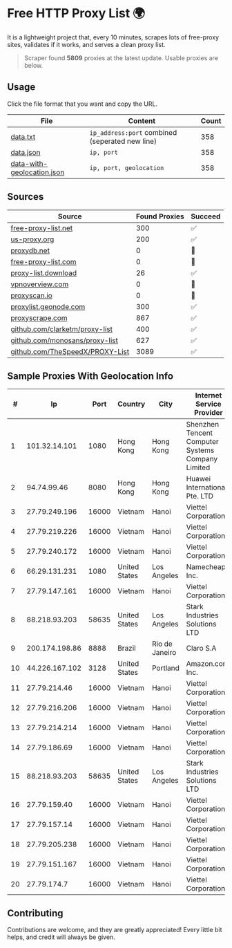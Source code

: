 
# Free HTTP Proxy List 🌍

It is a lightweight project that, every 10 minutes, scrapes lots of free-proxy sites, validates if it works, and serves a clean proxy list.


> Scraper found **5809** proxies at the latest update. Usable proxies are below.

## Usage

Click the file format that you want and copy the URL.


|File|Content|Count|
|----|-------|-----|
|[data.txt](https://raw.githubusercontent.com/themiralay/Proxy-List-World/master/data.txt)|`ip_address:port` combined (seperated new line)|358|
|[data.json](https://raw.githubusercontent.com/themiralay/Proxy-List-World/master/data.json)|`ip, port`|358|
|[data-with-geolocation.json](https://raw.githubusercontent.com/themiralay/Proxy-List-World/master/data-with-geolocation.json)|`ip, port, geolocation`|358|

## Sources

|Source|Found Proxies|Succeed|
|------|-------------|-------|
|[free-proxy-list.net](https://free-proxy-list.net)|300|✅|
|[us-proxy.org](https://www.us-proxy.org)|200|✅|
|[proxydb.net](http://proxydb.net)|0|🚫|
|[free-proxy-list.com](https://free-proxy-list.com/?page=&port=&type%5B%5D=http&type%5B%5D=https&up_time=0&search=Search)|0|🚫|
|[proxy-list.download](https://www.proxy-list.download/HTTP)|26|✅|
|[vpnoverview.com](https://vpnoverview.com/privacy/anonymous-browsing/free-proxy-servers)|0|🚫|
|[proxyscan.io](https://www.proxyscan.io)|0|🚫|
|[proxylist.geonode.com](https://proxylist.geonode.com/api/proxy-list?limit=300&page=1&sort_by=lastChecked&sort_type=desc&protocols=http,https)|300|✅|
|[proxyscrape.com](https://api.proxyscrape.com/v2/?request=displayproxies&protocol=http&timeout=10000&country=all&ssl=all&anonymity=all)|867|✅|
|[github.com/clarketm/proxy-list](https://raw.githubusercontent.com/clarketm/proxy-list/master/proxy-list-raw.txt)|400|✅|
|[github.com/monosans/proxy-list](https://raw.githubusercontent.com/monosans/proxy-list/main/proxies/http.txt)|627|✅|
|[github.com/TheSpeedX/PROXY-List](https://raw.githubusercontent.com/TheSpeedX/PROXY-List/master/http.txt)|3089|✅|


## Sample Proxies With Geolocation Info

|#|Ip|Port|Country|City|Internet Service Provider|
|-|--|----|-------|----|-------------------------|
|1|101.32.14.101|1080|Hong Kong|Hong Kong|Shenzhen Tencent Computer Systems Company Limited|
|2|94.74.99.46|8080|Hong Kong|Hong Kong|Huawei International Pte. LTD|
|3|27.79.249.196|16000|Vietnam|Hanoi|Viettel Corporation|
|4|27.79.219.226|16000|Vietnam|Hanoi|Viettel Corporation|
|5|27.79.240.172|16000|Vietnam|Hanoi|Viettel Corporation|
|6|66.29.131.231|1080|United States|Los Angeles|Namecheap, Inc.|
|7|27.79.147.161|16000|Vietnam|Hanoi|Viettel Corporation|
|8|88.218.93.203|58635|United States|Los Angeles|Stark Industries Solutions LTD|
|9|200.174.198.86|8888|Brazil|Rio de Janeiro|Claro S.A|
|10|44.226.167.102|3128|United States|Portland|Amazon.com, Inc.|
|11|27.79.214.46|16000|Vietnam|Hanoi|Viettel Corporation|
|12|27.79.216.206|16000|Vietnam|Hanoi|Viettel Corporation|
|13|27.79.214.214|16000|Vietnam|Hanoi|Viettel Corporation|
|14|27.79.186.69|16000|Vietnam|Hanoi|Viettel Corporation|
|15|88.218.93.203|58635|United States|Los Angeles|Stark Industries Solutions LTD|
|16|27.79.159.40|16000|Vietnam|Hanoi|Viettel Corporation|
|17|27.79.157.14|16000|Vietnam|Hanoi|Viettel Corporation|
|18|27.79.205.238|16000|Vietnam|Hanoi|Viettel Corporation|
|19|27.79.151.167|16000|Vietnam|Hanoi|Viettel Corporation|
|20|27.79.174.7|16000|Vietnam|Hanoi|Viettel Corporation|



## Contributing

Contributions are welcome, and they are greatly appreciated! Every
little bit helps, and credit will always be given.

